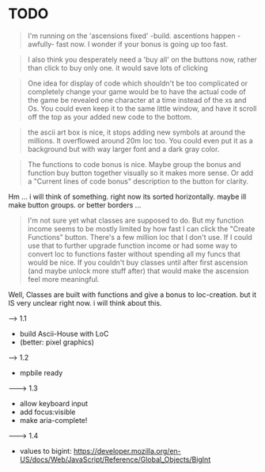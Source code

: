 # TODO

> I'm running on the 'ascensions fixed' -build. ascentions happen -awfully- fast now. I wonder if your bonus is going up too fast.

> I also think you desperately need a 'buy all' on the buttons now, rather than click to buy only one. it would save lots of clicking

> One idea for display of code which shouldn't be too complicated or completely change your game would be to have the actual code of the game be revealed one character at a time instead of the xs and Os. You could even keep it to the same little window, and have it scroll off the top as your added new code to the bottom.

> the ascii art box is nice, it stops adding new symbols at around the millions. It overflowed around 20m loc too. You could even put it as a background but with way larger font and a dark gray color.

>The functions to code bonus is nice. Maybe group the bonus and function buy button together visually so it makes more sense. Or add a "Current lines of code bonus" description to the button for clarity.

Hm ... i will think of something. right now its sorted horizontally. maybe ill make button groups. or better borders ...


> I'm not sure yet what classes are supposed to do. But my function income seems to be mostly limited by how fast I can click the "Create Functions" button. There's a few million loc that I don't use. If I could use that to further upgrade function income or had some way to convert loc to functions faster without spending all my funcs that would be nice. If you couldn't buy classes until after first ascension (and maybe unlock more stuff after) that would make the ascension feel more meaningful.  

Well, Classes are built with functions and give a bonus to loc-creation. but it IS very unclear right now. i will think about this.


--> 1.1

- build Ascii-House with LoC
- (better: pixel graphics)

--> 1.2

- mpbile ready


---> 1.3

- allow keyboard input
- add focus:visible
- make aria-complete!

---> 1.4

- values to bigint: https://developer.mozilla.org/en-US/docs/Web/JavaScript/Reference/Global_Objects/BigInt
